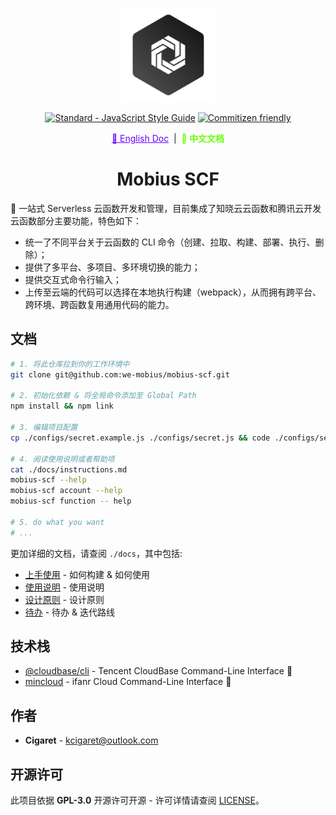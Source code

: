 <p align="center">
  <a href="#" target="_blank" rel="noopener noreferrer">
    <img width="150" src="../public/assets/thoughts-daily.jpg" alt="Thoughts Daily Logo"/>
  </a>
</p>

<p align="center">
  <a href="https://standardjs.com"><img src="https://img.shields.io/badge/code_style-standard-brightgreen.svg" alt="Standard - JavaScript Style Guide"></a>
  <a href="http://commitizen.github.io/cz-cli/"><img src="https://img.shields.io/badge/commitizen-friendly-brightgreen.svg" alt="Commitizen friendly"></a>
</p>

<p align="center">
  <a href="../README.md" style="color: hsla(264, 100%, 50%, 100%);">📜 English Doc</a>
  &nbsp;|&nbsp;
  <span style="font-weight: bold; color: hsla(96, 100%, 50%, 100%);">📜 中文文档</span>
</p>

<h1 align="center">Mobius SCF</h1>

🎨 一站式 Serverless 云函数开发和管理，目前集成了知晓云云函数和腾讯云开发云函数部分主要功能，特色如下：

- 统一了不同平台关于云函数的 CLI 命令（创建、拉取、构建、部署、执行、删除）；
- 提供了多平台、多项目、多环境切换的能力；
- 提供交互式命令行输入；
- 上传至云端的代码可以选择在本地执行构建（webpack），从而拥有跨平台、跨环境、跨函数复用通用代码的能力。

## 文档

```bash
# 1. 将此仓库拉到你的工作环境中
git clone git@github.com:we-mobius/mobius-scf.git

# 2. 初始化依赖 & 将全局命令添加至 Global Path
npm install && npm link

# 3. 编辑项目配置
cp ./configs/secret.example.js ./configs/secret.js && code ./configs/secret.js

# 4. 阅读使用说明或者帮助项
cat ./docs/instructions.md
mobius-scf --help
mobius-scf account --help
mobius-scf function -- help

# 5. do what you want
# ...
```

更加详细的文档，请查阅 `./docs`，其中包括:

- [上手使用](./docs/getting_started.md) - 如何构建 & 如何使用
- [使用说明](./docs/instructions.md) - 使用说明
- [设计原则](./docs/design_specification.md) - 设计原则
- [待办](./docs/todos.md) - 待办 & 迭代路线

## 技术栈

- [@cloudbase/cli](https://docs.cloudbase.net/cli/intro.html) - Tencent CloudBase Command-Line Interface 🤞
- [mincloud](https://doc.minapp.com/cloud-function/cli.html) - ifanr Cloud Command-Line Interface 🤞

## 作者

- **Cigaret** - kcigaret@outlook.com

## 开源许可

此项目依据 **GPL-3.0** 开源许可开源 - 许可详情请查阅 [LICENSE](LICENSE)。

